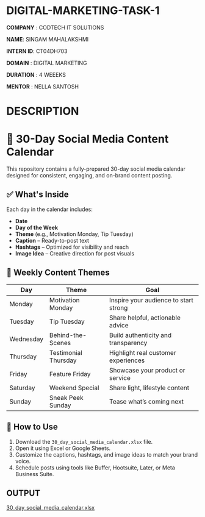 # DIGITAL-MARKETING-TASK-1

**COMPANY** : CODTECH IT SOLUTIONS

**NAME**: SINGAM MAHALAKSHMI

**INTERN ID**: CT04DH703

**DOMAIN** : DIGITAL MARKETING 

**DURATION** : 4 WEEEKS 

**MENTOR** : NELLA SANTOSH

# DESCRIPTION

# 📅 30-Day Social Media Content Calendar

This repository contains a fully-prepared 30-day social media calendar designed for consistent, engaging, and on-brand content posting.

## ✅ What's Inside

Each day in the calendar includes:
- **Date**
- **Day of the Week**
- **Theme** (e.g., Motivation Monday, Tip Tuesday)
- **Caption** – Ready-to-post text
- **Hashtags** – Optimized for visibility and reach
- **Image Idea** – Creative direction for post visuals

## 📌 Weekly Content Themes

| Day        | Theme                 | Goal                                  |
|------------|-----------------------|---------------------------------------|
| Monday     | Motivation Monday     | Inspire your audience to start strong |
| Tuesday    | Tip Tuesday           | Share helpful, actionable advice      |
| Wednesday  | Behind-the-Scenes     | Build authenticity and transparency   |
| Thursday   | Testimonial Thursday  | Highlight real customer experiences   |
| Friday     | Feature Friday        | Showcase your product or service      |
| Saturday   | Weekend Special       | Share light, lifestyle content        |
| Sunday     | Sneak Peek Sunday     | Tease what’s coming next              |

## 🔧 How to Use

1. Download the `30_day_social_media_calendar.xlsx` file.
2. Open it using Excel or Google Sheets.
3. Customize the captions, hashtags, and image ideas to match your brand voice.
4. Schedule posts using tools like Buffer, Hootsuite, Later, or Meta Business Suite.

## OUTPUT 

[30_day_social_media_calendar.xlsx](https://github.com/user-attachments/files/21341064/30_day_social_media_calendar.xlsx)
